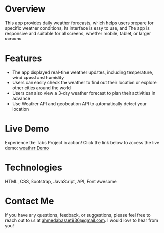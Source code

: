 # Overview

This app provides daily weather forecasts, which helps users prepare for specific weather conditions, Its interface is easy to use, and The app is responsive and suitable for all screens, whether mobile, tablet, or larger screens

# Features

- The app displayed real-time weather updates, including temperature, wind speed and humidity
- Users can easily check the weather to find out their location or explore other cities around the world
- Users can also view a 3-day weather forecast to plan their activities in advance
- Use Weather API and geolocation API to automatically detect your location

# Live Demo 
Experience the Tabs Project in action! Click the link below to access the live demo: [weather Demo](https://ahmedbm98.github.io/Weather-app/)

# Technologies

HTML, CSS, Bootstrap, JavaScript, API, Font Awesome

# Contact Me

If you have any questions, feedback, or suggestions, please feel free to reach out to us at ahmedabasset936@gmail.com. I would love to hear from you!
